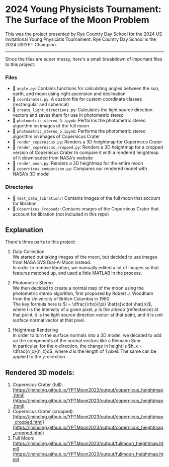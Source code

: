 # 2024 Young Physicists Tournament: The Surface of the Moon Problem

This was the project presented by Rye Country Day School for the 2024 US Invitational Young Physicists Tournament. Rye Country Day School is the 2024 USIYPT Champion.
<hr>


Since the files are super messy, here's a small breakdown of important files to this project:

### Files
- 📄 `angle.py`: Contains functions for calculating angles between the sun, earth, and moon using right ascension and declination
- 📄 `coordinates.py`: A custom file for custom coordinate classes (rectangular and spherical)
- 📄 `create_light_directions.py`: Calculates the light source direction vectors and saves them for use in photometric stereo
- 📄 `photometric_stereo_3.ipynb`: Performs the photometric stereo algorithm on images of the full moon
- 📄 `photometric_stereo_5.ipynb`: Performs the photometric stereo algorithm on images of Copernicus Crater
- 📄 `render_copernicus.py`: Renders a 3D heightmap for Copernicus Crater
- 📄 `render_copernicus_cropped.py`: Renders a 3D heightmap for a cropped version of Copernicus Crater to compare it with a rendered heightmap of it downloaded from NASA's website
- 📄 `render_moon.py`: Renders a 3D heightmap for the entire moon
- 📄 `copernicus_comparison.py`: Compares our rendered model with NASA's 3D model

### Directories
- 📁 `test_data_libration/`: Contains images of the full moon that account for libration
- 📁 `Copernicus Cropped/`: Contains images of the Copernicus Crater that account for libration (not included in this repo)

## Explanation
There's three parts to this project:
1. Data Collection<br>
We started out taking images of the moon, but decided to use images from NASA SVS Dial-A-Moon instead.<br>
In order to remove libration, we manually edited a lot of images so that features matched up, and used a little MATLAB in the process. 

2. Photometric Stereo<br>
We then decided to create a normal map of the moon using the photometric stereo algorithm, first proposed by Robert J. Woodham from the University of British Columbia in 1980.<br>
The key formula here is $I = \dfrac{\rho}{\pi} \hat{s}\cdot \hat{n}$, where $I$ is the intensity of a given pixel, $\rho$ is the albedo (reflectance) at that point, $\hat{s}$ is the light source direction vector at that point, and $\hat{n}$ is unit surface normal vector at that pixel.

3. Heightmap Rendering<br>
In order to turn the surface normals into a 3D model, we decided to add up the components of the normal vectors like a Riemann Sum.<br>
In particular, for the $x$-direction, the change in height is $h_x = \dfrac{n_x}{n_z}d$, where $d$ is the length of 1 pixel. The same can be applied to the $y$-direction.

## Rendered 3D models:
1. Copernicus Crater (full): [https://jminding.github.io/YPTMoon2023/output/copernicus_heightmap.html](https://jminding.github.io/YPTMoon2023/output/copernicus_heightmap.html)
2. Copernicus Crater (cropped): [https://jminding.github.io/YPTMoon2023/output/copernicus_heightmap_cropped.html](https://jminding.github.io/YPTMoon2023/output/copernicus_heightmap_cropped.html)
3. Full Moon: [https://jminding.github.io/YPTMoon2023/output/fullmoon_heightmap.html](https://jminding.github.io/YPTMoon2023/output/fullmoon_heightmap.html)